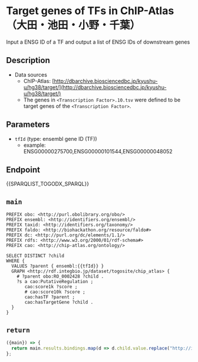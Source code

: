 # Target genes of TFs in ChIP-Atlas （大田・池田・小野・千葉）

Input a ENSG ID of a TF and output a list of ENSG IDs of downstream genes

## Description

- Data sources
    - ChIP-Atlas: [http://dbarchive.biosciencedbc.jp/kyushu-u/hg38/target/](http://dbarchive.biosciencedbc.jp/kyushu-u/hg38/target/)
    - The genes in `<Transcription Factor>.10.tsv` were defined to be target genes of the `<Transcription Factor>`.


## Parameters
* `tfId` (type: ensembl gene ID (TF))
  * example: ENSG00000275700,ENSG00000101544,ENSG00000048052

## Endpoint

{{SPARQLIST_TOGODX_SPARQL}}

## `main`

```sparql
PREFIX obo: <http://purl.obolibrary.org/obo/>
PREFIX ensembl: <http://identifiers.org/ensembl/>
PREFIX taxid: <http://identifiers.org/taxonomy/>
PREFIX faldo: <http://biohackathon.org/resource/faldo#>
PREFIX dc: <http://purl.org/dc/elements/1.1/>
PREFIX rdfs: <http://www.w3.org/2000/01/rdf-schema#>
PREFIX cao: <http://chip-atlas.org/ontology/>

SELECT DISTINCT ?child
WHERE {
  VALUES ?parent { ensembl:{{tfId}} }
  GRAPH <http://rdf.integbio.jp/dataset/togosite/chip_atlas> {
    # ?parent obo:RO_0002428 ?child .
    ?s a cao:PutativeRegulation ;
       cao:score1k ?score ;
       # cao:score10k ?score ;
       cao:hasTF ?parent ;
       cao:hasTargetGene ?child .
  }
}
```

## `return`
```javascript
({main}) => {
  return main.results.bindings.map(d => d.child.value.replace("http://identifiers.org/ensembl/", ""));
};
```

